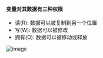 #### 变量对其数据有三种权限  
- 读(R): 数据可以被复制到另一个位置
- 写(W): 数据可以被修改
- 拥有(O): 数据可以被移动或释放

![image](https://github.com/user-attachments/assets/82e20d36-7f59-4ba7-9434-31d483e0d01f)
